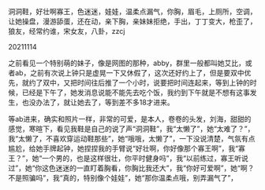 洞洞鞋，好壮啊寡王，色迷迷，娃娃，温柔点漏气，你胸，眉毛，上厕所，空调，让她操盘，漫游舔蛋，还在动，亲下胸，亲妹妹拒绝，手出，丁丁变大，枪歪了，狼友，经常约谁，宋女友，八卦，zzcj

20211114

之前看见一个特别萌的妹子，像是网图的那种，abby，群里一般都叫她艾比，或者ab，之前有次说上钟只是虚晃一下又休假了，这次还好约上了，但是要双中优先，就约了双中，又把时间往后推了一个小时，说要把时间连起来，等到上钟的时候，已经是下午了，她发消息说能不能先去吃个饭，我约到下午就是不想有这事发生，也没办法了，就让她去了，等到差不多18才进来。

等ab进来，确实和照片一样，非常的可爱，是本人，卷卷的头发，刘海，甜甜的感觉，寒暄下，看见我鞋是自己的说了声“洞洞鞋”，我“太懒了”，她“太难了？”，我“太懒了，不喜欢穿运动鞋那些”，她“哦哦，太懒了”，一下没说清楚，气氛有点尴尬，给她手牌起钟，她捏捏我的手臂说“好壮啊，你好像那个寡王啊”，我“寡王？”，她“一个男的，也是这样很壮，你平时健身吗”，我“以前练过，寡王听说过”，她“你这色迷迷的一直盯着胸看，你胸比我还大”，我“你好可爱啊”，她“啊？不是照骗吗”，我“真的，特别像个娃娃”，她“那你温柔点哦，别弄漏气了”，